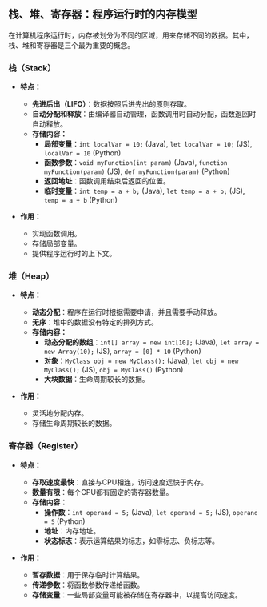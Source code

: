 ## 栈、堆、寄存器：程序运行时的内存模型

在计算机程序运行时，内存被划分为不同的区域，用来存储不同的数据。其中，栈、堆和寄存器是三个最为重要的概念。

### 栈（Stack）

- **特点：**

  - **先进后出（LIFO）**：数据按照后进先出的原则存取。
  - **自动分配和释放**：由编译器自动管理，函数调用时自动分配，函数返回时自动释放。
  - **存储内容：**
    - **局部变量**：`int localVar = 10;` (Java), `let localVar = 10;` (JS), `localVar = 10` (Python)
    - **函数参数**：`void myFunction(int param)` (Java), `function myFunction(param)` (JS), `def myFunction(param)` (Python)
    - **返回地址**：函数调用结束后返回的位置。
    - **临时变量**：`int temp = a + b;` (Java), `let temp = a + b;` (JS), `temp = a + b` (Python)
- **作用：**

  - 实现函数调用。
  - 存储局部变量。
  - 提供程序运行时的上下文。

### 堆（Heap）

- **特点：**

  - **动态分配**：程序在运行时根据需要申请，并且需要手动释放。
  - **无序**：堆中的数据没有特定的排列方式。
  - **存储内容：**
    - **动态分配的数组**：`int[] array = new int[10];` (Java), `let array = new Array(10);` (JS), `array = [0] * 10` (Python)
    - **对象**：`MyClass obj = new MyClass();` (Java), `let obj = new MyClass();` (JS), `obj = MyClass()` (Python)
    - **大块数据**：生命周期较长的数据。
- **作用：**

  - 灵活地分配内存。
  - 存储生命周期较长的数据。

### 寄存器（Register）

- **特点：**

  - **存取速度最快**：直接与CPU相连，访问速度远快于内存。
  - **数量有限**：每个CPU都有固定的寄存器数量。
  - **存储内容：**
    - **操作数**：`int operand = 5;` (Java), `let operand = 5;` (JS), `operand = 5` (Python)
    - **地址**：内存地址。
    - **状态标志**：表示运算结果的标志，如零标志、负标志等。
- **作用：**

  - **暂存数据**：用于保存临时计算结果。
  - **传递参数**：将函数参数传递给函数。
  - **存储变量**：一些局部变量可能被存储在寄存器中，以提高访问速度。
